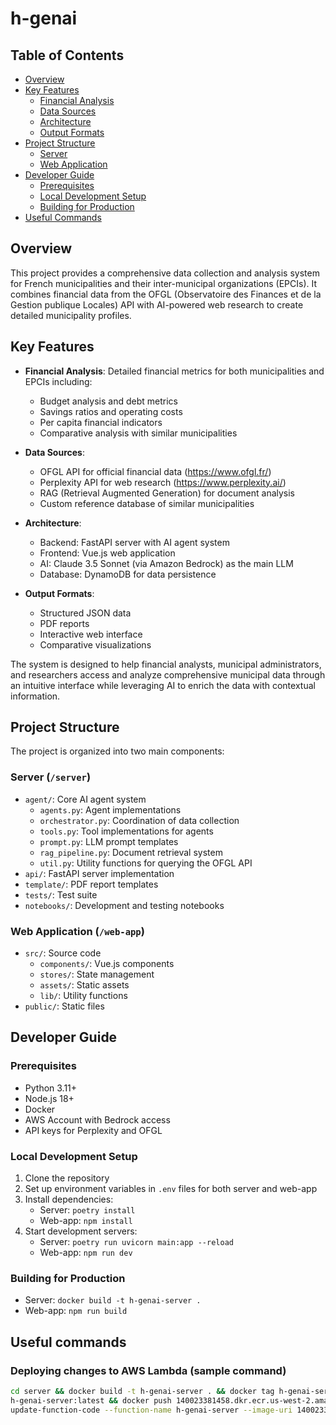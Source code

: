 # h-genai

## Table of Contents
- [Overview](#overview)
- [Key Features](#key-features)
  - [Financial Analysis](#financial-analysis)
  - [Data Sources](#data-sources)
  - [Architecture](#architecture)
  - [Output Formats](#output-formats)
- [Project Structure](#project-structure)
  - [Server](#server)
  - [Web Application](#web-application)
- [Developer Guide](#developer-guide)
  - [Prerequisites](#prerequisites)
  - [Local Development Setup](#local-development-setup)
  - [Building for Production](#building-for-production)
- [Useful Commands](#useful-commands)

## Overview

This project provides a comprehensive data collection and analysis system for French municipalities and their inter-municipal organizations (EPCIs). It combines financial data from the OFGL (Observatoire des Finances et de la Gestion publique Locales) API with AI-powered web research to create detailed municipality profiles.

## Key Features

- **Financial Analysis**: Detailed financial metrics for both municipalities and EPCIs including:
  - Budget analysis and debt metrics
  - Savings ratios and operating costs
  - Per capita financial indicators
  - Comparative analysis with similar municipalities

- **Data Sources**:
  - OFGL API for official financial data (https://www.ofgl.fr/)
  - Perplexity API for web research (https://www.perplexity.ai/)
  - RAG (Retrieval Augmented Generation) for document analysis
  - Custom reference database of similar municipalities

- **Architecture**:
  - Backend: FastAPI server with AI agent system
  - Frontend: Vue.js web application
  - AI: Claude 3.5 Sonnet (via Amazon Bedrock) as the main LLM
  - Database: DynamoDB for data persistence

- **Output Formats**:
  - Structured JSON data
  - PDF reports
  - Interactive web interface
  - Comparative visualizations

The system is designed to help financial analysts, municipal administrators, and researchers access and analyze comprehensive 
municipal data through an intuitive interface while leveraging AI to enrich the data with contextual information.

## Project Structure

The project is organized into two main components:

### Server (`/server`)
- `agent/`: Core AI agent system
  - `agents.py`: Agent implementations
  - `orchestrator.py`: Coordination of data collection
  - `tools.py`: Tool implementations for agents
  - `prompt.py`: LLM prompt templates
  - `rag_pipeline.py`: Document retrieval system
  - `util.py`: Utility functions for querying the OFGL API
- `api/`: FastAPI server implementation
- `template/`: PDF report templates
- `tests/`: Test suite
- `notebooks/`: Development and testing notebooks

### Web Application (`/web-app`)
- `src/`: Source code
  - `components/`: Vue.js components
  - `stores/`: State management
  - `assets/`: Static assets
  - `lib/`: Utility functions
- `public/`: Static files

## Developer Guide

### Prerequisites
- Python 3.11+
- Node.js 18+
- Docker
- AWS Account with Bedrock access
- API keys for Perplexity and OFGL

### Local Development Setup

1. Clone the repository
2. Set up environment variables in `.env` files for both server and web-app
3. Install dependencies:
   - Server: `poetry install`
   - Web-app: `npm install`
4. Start development servers:
   - Server: `poetry run uvicorn main:app --reload`
   - Web-app: `npm run dev`

### Building for Production
- Server: `docker build -t h-genai-server .`
- Web-app: `npm run build`

## Useful commands

### Deploying changes to AWS Lambda (sample command)
```bash
cd server && docker build -t h-genai-server . && docker tag h-genai-server:latest 140023381458.dkr.ecr.us-west-2.amazonaws.com/
h-genai-server:latest && docker push 140023381458.dkr.ecr.us-west-2.amazonaws.com/h-genai-server:latest && aws lambda 
update-function-code --function-name h-genai-server --image-uri 140023381458.dkr.ecr.us-west-2.amazonaws.com/h-genai-server:latest
```
